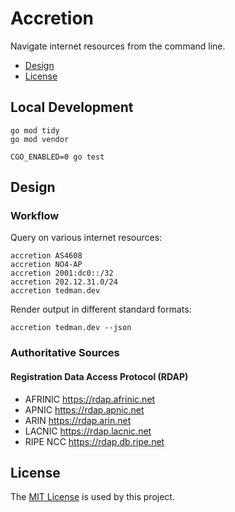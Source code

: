 # Accretion

Navigate internet resources from the command line.

- [Design](#design)
- [License](#license)

## Local Development

```shell
go mod tidy
go mod vendor
```

```shell
CGO_ENABLED=0 go test
```

## Design

### Workflow

Query on various internet resources:

```shell
accretion AS4608
accretion NO4-AP
accretion 2001:dc0::/32
accretion 202.12.31.0/24
accretion tedman.dev
```

Render output in different standard formats:

```shell
accretion tedman.dev --json
```

### Authoritative Sources

#### Registration Data Access Protocol (RDAP)

- AFRINIC https://rdap.afrinic.net
- APNIC https://rdap.apnic.net
- ARIN https://rdap.arin.net
- LACNIC https://rdap.lacnic.net
- RIPE NCC https://rdap.db.ripe.net

## License

The [MIT License](./LICENSE.md) is used by this project.
